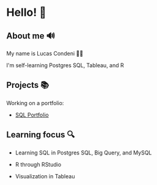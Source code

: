 # Hello! :wave:

## About me  :loud_sound:

My name is Lucas Condeni 🧔‍♂️  

I'm self-learning Postgres SQL, Tableau, and R 

## Projects  :books:

Working on a portfolio: 

  - [SQL Portfolio](https://github.com/BigMadBoi/SQL-Portfolio "SQL Portfolio")

## Learning focus  :mag:

- Learning SQL in Postgres SQL, Big Query, and MySQL

- R through RStudio 

- Visualization in Tableau

<!---
LucCondeni/LucCondeni is a ✨ special ✨ repository because its `README.md` (this file) appears on your GitHub profile.
You can click the Preview link to take a look at your changes.
--->
